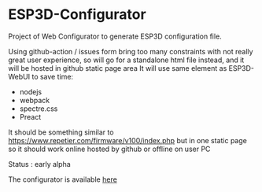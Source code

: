 # ESP3D-Configurator

Project of Web Configurator to generate ESP3D configuration file.

Using github-action / issues form bring too many constraints with not really great user experience,  so will go for
 a standalone html file instead, and it will be hosted in github static page area
It will use same element as ESP3D-WebUI to save time:
* nodejs
* webpack
* spectre.css
* Preact

It should be something similar to https://www.repetier.com/firmware/v100/index.php but in one static page so it should work online hosted by github or offline on user PC 

Status : early alpha    

The configurator is available [here](https://luc-github.github.io/)
